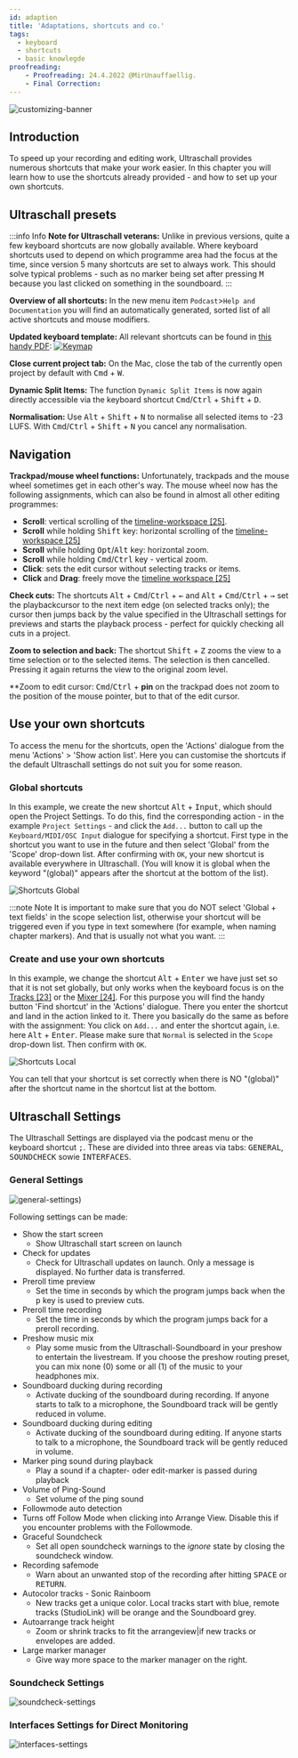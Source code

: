 ```yaml
---
id: adaption
title: 'Adaptations, shortcuts and co.'
tags:
  - keyboard
  - shortcuts
  - basic knowlegde 
proofreading:
    - Proofreading: 24.4.2022 @MirUnauffaellig.
    - Final Correction: 
---
```


<!-- @todo: Start gif loops only when needed (change gif) -->

![customizing-banner](https://raw.githubusercontent.com/Ultraschall/ultraschall-manual/main/assets/images/Anpassungen-und-Shortcuts/0-banner-custom.png)

## Introduction

To speed up your recording and editing work, Ultraschall provides numerous shortcuts that make your work easier. In this chapter you will learn how to use the shortcuts already provided - and how to set up your own shortcuts.

## Ultraschall presets

:::info Info
**Note for Ultraschall veterans:** Unlike in previous versions, quite a few keyboard shortcuts are now globally available. Where keyboard shortcuts used to depend on which programme area had the focus at the time, since version 5 many shortcuts are set to always work. This should solve typical problems - such as no marker being set after pressing <kbd>M</kbd> because you last clicked on something in the soundboard.
:::

**Overview of all shortcuts:** In the new menu item `Podcast`>`Help and Documentation` you will find an automatically generated, sorted list of all active shortcuts and mouse modifiers.

**Updated keyboard template:** All relevant shortcuts can be found in [this handy PDF](http://url.ultraschall-podcast.de/keymap5):
[![Keymap](https://raw.githubusercontent.com/Ultraschall/ultraschall-manual/main/assets/images/Anpassungen-und-Shortcuts/keymap.jpg)](http://url.ultraschall-podcast.de/keymap5)

**Close current project tab:** On the Mac, close the tab of the currently open project by default with <kbd>Cmd</kbd> + <kbd>W</kbd>.

**Dynamic Split Items:** The function `Dynamic Split Items` is now again directly accessible via the keyboard shortcut <kbd>Cmd</kbd>/<kbd>Ctrl</kbd> + <kbd>Shift</kbd> + <kbd>D</kbd>.

**Normalisation:** Use <kbd>Alt</kbd> + <kbd>Shift</kbd> + <kbd>N</kbd> to normalise all selected items to -23 LUFS. With <kbd>Cmd</kbd>/<kbd>Ctrl</kbd> + <kbd>Shift</kbd> + <kbd>N</kbd> you cancel any normalisation.

## Navigation

**Trackpad/mouse wheel functions:** Unfortunately, trackpads and the mouse wheel sometimes get in each other's way. The mouse wheel now has the following assignments, which can also be found in almost all other editing programmes:

- **Scroll**: vertical scrolling of the [timeline-workspace [25]](GUI-overview#area-workspace).
- **Scroll** while holding <kbd>Shift</kbd> key: horizontal scrolling of the [timeline-workspace [25]](GUI-overview#space-workspace)
- **Scroll** while holding <kbd>Opt</kbd>/<kbd>Alt</kbd> key: horizontal zoom.
- **Scroll** while holding <kbd>Cmd</kbd>/<kbd>Ctrl</kbd> key - vertical zoom.
- **Click**: sets the edit cursor without selecting tracks or items.
- **Click** and **Drag**: freely move the [timeline workspace [25]](GUI-overview#area-workspace) <!-- [ ] ToDo: check and correct if necessary -->

**Check cuts:** The shortcuts <kbd>Alt</kbd> + <kbd>Cmd</kbd>/<kbd>Ctrl</kbd> + <kbd>←</kbd> and <kbd>Alt</kbd> + <kbd>Cmd</kbd>/<kbd>Ctrl</kbd> + <kbd>→</kbd> set the playbackcursor to the next item edge (on selected tracks only); the cursor then jumps back by the value specified in the Ultraschall settings for previews and starts the playback process - perfect for quickly checking all cuts in a project.

**Zoom to selection and back:** The shortcut <kbd>Shift</kbd> + <kbd>Z</kbd> zooms the view to a time selection or to the selected items. The selection is then cancelled. Pressing it again returns the view to the original zoom level.

**Zoom to edit cursor: <kbd>Cmd</kbd>/<kbd>Ctrl</kbd> + **pin** on the trackpad does not zoom to the position of the mouse pointer, but to that of the edit cursor.

## Use your own shortcuts

To access the menu for the shortcuts, open the 'Actions' dialogue from the menu 'Actions' > 'Show action list'. Here you can customise the shortcuts if the default Ultraschall settings do not suit you for some reason.

### Global shortcuts

In this example, we create the new shortcut <kbd>Alt</kbd> + <kbd>Input</kbd>, which should open the Project Settings. To do this, find the corresponding action - in the example `Project Settings` - and click the `Add...` button to call up the `Keyboard/MIDI/OSC Input` dialogue for specifying a shortcut. First type in the shortcut you want to use in the future and then select 'Global' from the 'Scope' drop-down list. After confirming with `OK`, your new shortcut is available everywhere in Ultraschall. (You will know it is global when the keyword "(global)" appears after the shortcut at the bottom of the list).



![Shortcuts Global](https://raw.githubusercontent.com/Ultraschall/ultraschall-manual/main/assets/images/Anpassungen-und-Shortcuts/globale_shortcuts.gif)

:::note Note
It is important to make sure that you do NOT select 'Global + text fields' in the scope selection list, otherwise your shortcut will be triggered even if you type in text somewhere (for example, when naming chapter markers). And that is usually not what you want.
:::

### Create and use your own shortcuts

In this example, we change the shortcut <kbd>Alt</kbd> + <kbd>Enter</kbd> we have just set so that it is not set globally, but only works when the keyboard focus is on the [Tracks [23]](GUI-overview) or the [Mixer [24]](GUI-overview). For this purpose you will find the handy button 'Find shortcut' in the 'Actions' dialogue. There you enter the shortcut and land in the action linked to it. There you basically do the same as before with the assignment: You click on `Add...` and enter the shortcut again, i.e. here <kbd>Alt</kbd> + <kbd>Enter</kbd>. Please make sure that `Normal` is selected in the `Scope` drop-down list. Then confirm with `OK`.

![Shortcuts Local](https://raw.githubusercontent.com/Ultraschall/ultraschall-manual/main/assets/images/Anpassungen-und-Shortcuts/lokale_shortcuts.gif)

You can tell that your shortcut is set correctly when there is NO "(global)" after the shortcut name in the shortcut list at the bottom.

## Ultraschall Settings

The Ultraschall  Settings are displayed via the podcast menu or the keyboard shortcut <kbd>;</kbd>. These are divided into three areas via tabs: <kbd>GENERAL</kbd>, <kbd>SOUNDCHECK</kbd> sowie <kbd>INTERFACES</kbd>.

### General Settings

![general-settings](https://raw.githubusercontent.com/Ultraschall/ultraschall-manual/main/assets/images/Anpassungen-und-Shortcuts/settings_general.png))

Following settings can be made:

* Show the start screen
  * Show Ultraschall start screen on launch
* Check for updates
  * Check for Ultraschall updates on launch. Only a message is displayed. No further data is transferred.
* Preroll time preview
  * Set the time in seconds by which the program jumps back when the <kbd>p</kbd> key is used to preview cuts.
* Preroll time recording
  * Set the time in seconds by which the program jumps back for a preroll recording.
* Preshow music mix
  * Play some music from the Ultraschall-Soundboard in your preshow to entertain the livestream. If you choose the preshow routing preset, you can mix none (0) some or all (1) of the music to your headphones mix.
* Soundboard ducking during recording
  * Activate ducking of the soundboard during recording. If anyone starts to talk to a microphone, the Soundboard track will be gently reduced in volume.
* Soundboard ducking during editing
  * Activate ducking of the soundboard during editing. If anyone starts to talk to a microphone, the Soundboard track will be gently reduced in volume.
* Marker ping sound during playback
  * Play a sound if a chapter- oder edit-marker is passed during playback
* Volume of Ping-Sound
  * Set volume of the ping sound
*  Followmode auto detection
  * Turns off Follow Mode when clicking into Arrange View. Disable this if you encounter problems with the Followmode.
* Graceful Soundcheck
  * Set all open soundcheck warnings to the _ignore_ state by closing the soundcheck window.
* Recording safemode
  * Warn about an unwanted stop of the recording after hitting <kbd>SPACE</kbd> or <kbd>RETURN</kbd>.
* Autocolor tracks - Sonic Rainboom
  * New tracks get a unique color. Local tracks start with blue, remote tracks (StudioLink) will be orange and the Soundboard grey.
* Autoarrange track height
  * Zoom or shrink tracks to fit the arrangeview|if new tracks or envelopes are added.    
* Large marker manager
  * Give way more space to the marker manager on the right.  

### Soundcheck Settings

![soundcheck-settings](https://raw.githubusercontent.com/Ultraschall/ultraschall-manual/main/assets/images/Anpassungen-und-Shortcuts/settings_soundcheck.png)

### Interfaces Settings for Direct Monitoring

![interfaces-settings](https://raw.githubusercontent.com/Ultraschall/ultraschall-manual/main/assets/images/Anpassungen-und-Shortcuts/settings_interfaces.png)

<!-- [ ] ToDo for V2: the chapter does not yet exist.
## Use control devices (Midi, OSC, etc.)

:::info Info
You can also control all shortcuts via Midi and OSC. Information on this can be found in the chapter [Miscellaneous](https://pad.gwdg.de/sLRAFF9eS0OwYFuobe_wZw#).
:::
-->
